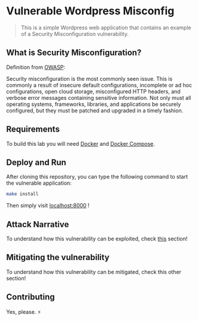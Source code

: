 # Vulnerable Wordpress Misconfig
> This is a simple Wordpress web application that contains an example of a Security Misconfiguration vulnerability.

<!-- <img src="images/example-wordpress.png" align="center"/> -->

## What is Security Misconfiguration?

Definition from [OWASP](https://www.owasp.org/images/7/72/OWASP_Top_10-2017_%28en%29.pdf.pdf):

Security misconfiguration is the most commonly seen issue. This is commonly a result of insecure default configurations, incomplete or ad hoc configurations, open cloud storage, misconfigured HTTP headers, and verbose error messages containing sensitive information. Not only must all operating systems, frameworks, libraries, and applications be securely configured, but they must be patched and upgraded in a timely fashion.

## Requirements

To build this lab you will need [Docker][Docker Install] and [Docker Compose][Docker Compose Install].

## Deploy and Run

After cloning this repository, you can type the following command to start the vulnerable application:

```sh
make install
```

Then simply visit [localhost:8000][App] !

## Attack Narrative

To understand how this vulnerability can be exploited, check [this](docs/ATTACK.md) section!

## Mitigating the vulnerability

To understand how this vulnerability can be mitigated, check this other section!

[Docker Install]:  https://docs.docker.com/install/
[Docker Compose Install]: https://docs.docker.com/compose/install/
[App]: http://127.0.0.1:8000

## Contributing

Yes, please. :zap:
